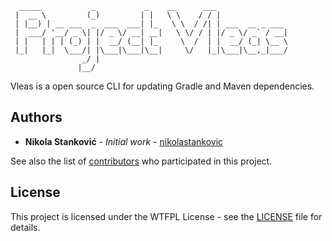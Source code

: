       _____           _           _    __      ___                 
     |  __ \         (_)         | |   \ \    / / |                
     | |__) | __ ___  _  ___  ___| |_   \ \  / /| | ___  __ _ ___  
     |  ___/ '__/ _ \| |/ _ \/ __| __|   \ \/ / | |/ _ \/ _` / __| 
     | |   | | | (_) | |  __/ (__| |_     \  /  | |  __/ (_| \__ \ 
     |_|   |_|  \___/| |\___|\___|\__|     \/   |_|\___|\__,_|___/ 
                    _/ |                                           
                   |__/                                            
                                           

Vleas is a open source CLI for updating Gradle and Maven dependencies.

## Authors

* **Nikola Stanković** - *Initial work* - [nikolastankovic](https://github.com/nikolastankovic)

See also the list of [contributors](https://github.com/nikolastankovic/vleas/contributors) who participated in this project.

## License

This project is licensed under the WTFPL License - see the [LICENSE](LICENSE) file for details.
